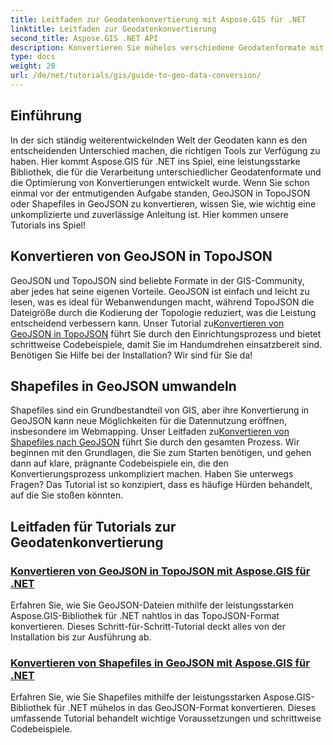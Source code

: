```yaml
---
title: Leitfaden zur Geodatenkonvertierung mit Aspose.GIS für .NET
linktitle: Leitfaden zur Geodatenkonvertierung
second_title: Aspose.GIS .NET API
description: Konvertieren Sie mühelos verschiedene Geodatenformate mit Aspose.GIS für .NET. Entdecken Sie unsere Tutorials zu GeoJSON, TopoJSON und Shapefiles.
type: docs
weight: 20
url: /de/net/tutorials/gis/guide-to-geo-data-conversion/
---
```

## Einführung

In der sich ständig weiterentwickelnden Welt der Geodaten kann es den entscheidenden Unterschied machen, die richtigen Tools zur Verfügung zu haben. Hier kommt Aspose.GIS für .NET ins Spiel, eine leistungsstarke Bibliothek, die für die Verarbeitung unterschiedlicher Geodatenformate und die Optimierung von Konvertierungen entwickelt wurde. Wenn Sie schon einmal vor der entmutigenden Aufgabe standen, GeoJSON in TopoJSON oder Shapefiles in GeoJSON zu konvertieren, wissen Sie, wie wichtig eine unkomplizierte und zuverlässige Anleitung ist. Hier kommen unsere Tutorials ins Spiel!

## Konvertieren von GeoJSON in TopoJSON

 GeoJSON und TopoJSON sind beliebte Formate in der GIS-Community, aber jedes hat seine eigenen Vorteile. GeoJSON ist einfach und leicht zu lesen, was es ideal für Webanwendungen macht, während TopoJSON die Dateigröße durch die Kodierung der Topologie reduziert, was die Leistung entscheidend verbessern kann. Unser Tutorial zu[Konvertieren von GeoJSON in TopoJSON](./converting-geojson-to-topojson/) führt Sie durch den Einrichtungsprozess und bietet schrittweise Codebeispiele, damit Sie im Handumdrehen einsatzbereit sind. Benötigen Sie Hilfe bei der Installation? Wir sind für Sie da!

## Shapefiles in GeoJSON umwandeln

Shapefiles sind ein Grundbestandteil von GIS, aber ihre Konvertierung in GeoJSON kann neue Möglichkeiten für die Datennutzung eröffnen, insbesondere im Webmapping. Unser Leitfaden zu[Konvertieren von Shapefiles nach GeoJSON](./converting-shapefile-to-geojson/) führt Sie durch den gesamten Prozess. Wir beginnen mit den Grundlagen, die Sie zum Starten benötigen, und gehen dann auf klare, prägnante Codebeispiele ein, die den Konvertierungsprozess unkompliziert machen. Haben Sie unterwegs Fragen? Das Tutorial ist so konzipiert, dass es häufige Hürden behandelt, auf die Sie stoßen könnten.

## Leitfaden für Tutorials zur Geodatenkonvertierung
### [Konvertieren von GeoJSON in TopoJSON mit Aspose.GIS für .NET](./converting-geojson-to-topojson/)
Erfahren Sie, wie Sie GeoJSON-Dateien mithilfe der leistungsstarken Aspose.GIS-Bibliothek für .NET nahtlos in das TopoJSON-Format konvertieren. Dieses Schritt-für-Schritt-Tutorial deckt alles von der Installation bis zur Ausführung ab.
### [Konvertieren von Shapefiles in GeoJSON mit Aspose.GIS für .NET](./converting-shapefile-to-geojson/)
Erfahren Sie, wie Sie Shapefiles mithilfe der leistungsstarken Aspose.GIS-Bibliothek für .NET mühelos in das GeoJSON-Format konvertieren. Dieses umfassende Tutorial behandelt wichtige Voraussetzungen und schrittweise Codebeispiele.